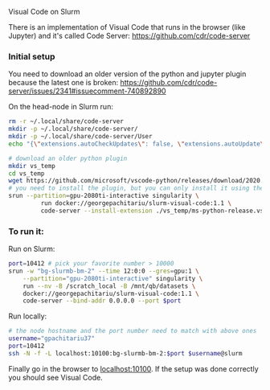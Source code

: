Visual Code on Slurm

There is an implementation of Visual Code that runs in the browser (like Jupyter) and it's called Code Server:
https://github.com/cdr/code-server

### Initial setup 
You need to download an older version of the python and jupyter plugin because the latest one is broken:
https://github.com/cdr/code-server/issues/2341#issuecomment-740892890

On the head-node in Slurm run:
```sh
rm -r ~/.local/share/code-server
mkdir -p ~/.local/share/code-server/
mkdir -p ~/.local/share/code-server/User
echo "{\"extensions.autoCheckUpdates\": false, \"extensions.autoUpdate\": false}" > ~/.local/share/code-server/User/settings.json

# download an older python plugin
mkdir vs_temp
cd vs_temp
wget https://github.com/microsoft/vscode-python/releases/download/2020.10.332292344/ms-python-release.vsix
# you need to install the plugin, but you can only install it using the code-server container
srun --partition=gpu-2080ti-interactive singularity \
         run docker://georgepachitariu/slurm-visual-code:1.1 \
         code-server --install-extension ./vs_temp/ms-python-release.vsix

```

### To run it:

Run on Slurm:
```sh
port=10412 # pick your favorite number > 10000
srun -w "bg-slurmb-bm-2" --time 12:0:0 --gres=gpu:1 \
    --partition="gpu-2080ti-interactive" singularity \
    run --nv -B /scratch_local -B /mnt/qb/datasets \
    docker://georgepachitariu/slurm-visual-code:1.1 \
    code-server --bind-addr 0.0.0.0 --port $port
```

Run locally:
```sh
# the node hostname and the port number need to match with above ones
username="gpachitariu37"
port=10412
ssh -N -f -L localhost:10100:bg-slurmb-bm-2:$port $username@slurm
```

Finally go in the browser to [localhost:10100](localhost:10100). If the setup was done correctly you should see Visual Code.
